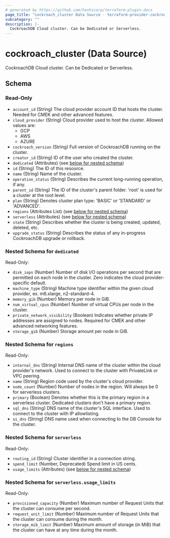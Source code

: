 ```yaml
---
# generated by https://github.com/hashicorp/terraform-plugin-docs
page_title: "cockroach_cluster Data Source - terraform-provider-cockroach"
subcategory: ""
description: |-
  CockroachDB Cloud cluster. Can be Dedicated or Serverless.
---
```


# cockroach_cluster (Data Source)

CockroachDB Cloud cluster. Can be Dedicated or Serverless.



<!-- schema generated by tfplugindocs -->
## Schema

### Read-Only

- `account_id` (String) The cloud provider account ID that hosts the cluster. Needed for CMEK and other advanced features.
- `cloud_provider` (String) Cloud provider used to host the cluster. Allowed values are:
  * GCP
  * AWS
  * AZURE
- `cockroach_version` (String) Full version of CockroachDB running on the cluster.
- `creator_id` (String) ID of the user who created the cluster.
- `dedicated` (Attributes) (see [below for nested schema](#nestedatt--dedicated))
- `id` (String) The ID of this resource.
- `name` (String) Name of the cluster.
- `operation_status` (String) Describes the current long-running operation, if any.
- `parent_id` (String) The ID of the cluster's parent folder. 'root' is used for a cluster at the root level.
- `plan` (String) Denotes cluster plan type: 'BASIC' or 'STANDARD' or 'ADVANCED'.
- `regions` (Attributes List) (see [below for nested schema](#nestedatt--regions))
- `serverless` (Attributes) (see [below for nested schema](#nestedatt--serverless))
- `state` (String) Describes whether the cluster is being created, updated, deleted, etc.
- `upgrade_status` (String) Describes the status of any in-progress CockroachDB upgrade or rollback.

<a id="nestedatt--dedicated"></a>
### Nested Schema for `dedicated`

Read-Only:

- `disk_iops` (Number) Number of disk I/O operations per second that are permitted on each node in the cluster. Zero indicates the cloud provider-specific default.
- `machine_type` (String) Machine type identifier within the given cloud provider, ex. m6.xlarge, n2-standard-4.
- `memory_gib` (Number) Memory per node in GiB.
- `num_virtual_cpus` (Number) Number of virtual CPUs per node in the cluster.
- `private_network_visibility` (Boolean) Indicates whether private IP addresses are assigned to nodes. Required for CMEK and other advanced networking features.
- `storage_gib` (Number) Storage amount per node in GiB.


<a id="nestedatt--regions"></a>
### Nested Schema for `regions`

Read-Only:

- `internal_dns` (String) Internal DNS name of the cluster within the cloud provider's network. Used to connect to the cluster with PrivateLink or VPC peering.
- `name` (String) Region code used by the cluster's cloud provider.
- `node_count` (Number) Number of nodes in the region. Will always be 0 for serverless clusters.
- `primary` (Boolean) Denotes whether this is the primary region in a serverless cluster. Dedicated clusters don't have a primary region.
- `sql_dns` (String) DNS name of the cluster's SQL interface. Used to connect to the cluster with IP allowlisting.
- `ui_dns` (String) DNS name used when connecting to the DB Console for the cluster.


<a id="nestedatt--serverless"></a>
### Nested Schema for `serverless`

Read-Only:

- `routing_id` (String) Cluster identifier in a connection string.
- `spend_limit` (Number, Deprecated) Spend limit in US cents.
- `usage_limits` (Attributes) (see [below for nested schema](#nestedatt--serverless--usage_limits))

<a id="nestedatt--serverless--usage_limits"></a>
### Nested Schema for `serverless.usage_limits`

Read-Only:

- `provisioned_capacity` (Number) Maximum number of Request Units that the cluster can consume per second.
- `request_unit_limit` (Number) Maximum number of Request Units that the cluster can consume during the month.
- `storage_mib_limit` (Number) Maximum amount of storage (in MiB) that the cluster can have at any time during the month.



